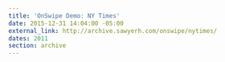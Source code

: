 ```yaml
---
title: 'OnSwipe Demo: NY Times'
date: 2015-12-31 14:04:00 -05:00
external_link: http://archive.sawyerh.com/onswipe/nytimes/
dates: 2011
section: archive
---
```


